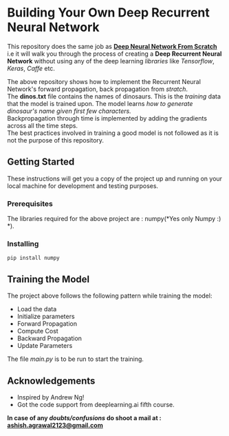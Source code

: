 # Building Your Own Deep Recurrent Neural Network
This repository does the same job as [**Deep Neural Network From Scratch**](https://github.com/ashish230897/Deep-Neural-Networks-From-Scratch) i.e it will walk you through the process of creating a **Deep Recurrent Neural Network** without using any of the deep learning *libraries* like *Tensorflow*, *Keras*, *Caffe* etc.  


The above repository shows how to implement the Recurrent Neural Network's forward propagation, back propagation from *stratch*.  
The **dinos.txt** file contains the names of dinosaurs. This is the *training* data that the model is trained upon.
The model learns *how to generate dinosaur's name given first few characters.*  
Backpropagation through time is implemented by adding the gradients across all the time steps.  
The best practices involved in training a good model is not followed as it is not the purpose of this repository.  
                                                                                                          
                                                                                                   
## Getting Started
These instructions will get you a copy of the project up and running on your local machine for development and testing purposes. 
                                                             
                                                                       
### Prerequisites
The libraries required for the above project are : numpy(*Yes only Numpy :) *).  
                                                                          
                                                             
### Installing 
```
pip install numpy  
```  
                                                                   
                                                   
## Training the Model
The project above follows the following pattern while training the model:  
* Load the data
* Initialize parameters
* Forward Propagation
* Compute Cost
* Backward Propagation
* Update Parameters  
                           
The file *main.py* is to be run to start the training.  


## Acknowledgements
* Inspired by Andrew Ng!
* Got the code support from deeplearning.ai fifth course.

**In case of any *doubts/confusions* do shoot a mail at : ashish.agrawal2123@gmail.com**



